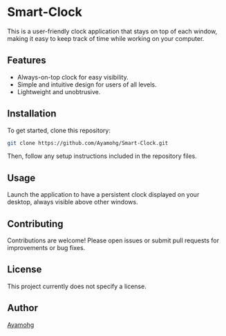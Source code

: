 # Smart-Clock

This is a user-friendly clock application that stays on top of each window, making it easy to keep track of time while working on your computer.

## Features

- Always-on-top clock for easy visibility.
- Simple and intuitive design for users of all levels.
- Lightweight and unobtrusive.

## Installation

To get started, clone this repository:

```sh
git clone https://github.com/Ayamohg/Smart-Clock.git
```

Then, follow any setup instructions included in the repository files.

## Usage

Launch the application to have a persistent clock displayed on your desktop, always visible above other windows.

## Contributing

Contributions are welcome! Please open issues or submit pull requests for improvements or bug fixes.

## License

This project currently does not specify a license.

## Author

[Ayamohg](https://github.com/Ayamohg)
